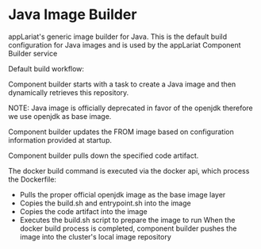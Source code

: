 # Java Image Builder

appLariat's generic image builder for Java. This is the default build configuration for Java images and is used by the appLariat Component Builder service

Default build workflow:

Component builder starts with a task to create a Java image and then dynamically retrieves this repository.

NOTE: Java image is officially deprecated in favor of the openjdk therefore we use openjdk as base image. 

Component builder updates the FROM image based on configuration information provided at startup.

Component builder pulls down the specified code artifact.
 
The docker build command is executed via the docker api, which process the Dockerfile:

- Pulls the proper official openjdk image as the base image layer
- Copies the build.sh and entrypoint.sh into the image
- Copies the code artifact into the image
- Executes the build.sh script to prepare the image to run When the docker build process is completed, component builder pushes the image into the cluster's local image repository
